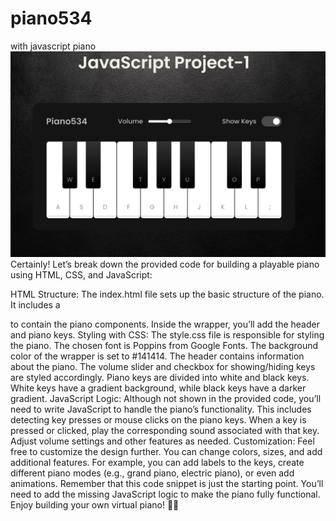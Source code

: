 # piano534
 with javascript piano
![Website](img/page.png)
Certainly! Let’s break down the provided code for building a playable piano using HTML, CSS, and JavaScript:

HTML Structure:
The index.html file sets up the basic structure of the piano.
It includes a <div class="wrapper"> to contain the piano components.
Inside the wrapper, you’ll add the header and piano keys.
Styling with CSS:
The style.css file is responsible for styling the piano.
The chosen font is Poppins from Google Fonts.
The background color of the wrapper is set to #141414.
The header contains information about the piano.
The volume slider and checkbox for showing/hiding keys are styled accordingly.
Piano keys are divided into white and black keys.
White keys have a gradient background, while black keys have a darker gradient.
JavaScript Logic:
Although not shown in the provided code, you’ll need to write JavaScript to handle the piano’s functionality.
This includes detecting key presses or mouse clicks on the piano keys.
When a key is pressed or clicked, play the corresponding sound associated with that key.
Adjust volume settings and other features as needed.
Customization:
Feel free to customize the design further. You can change colors, sizes, and add additional features.
For example, you can add labels to the keys, create different piano modes (e.g., grand piano, electric piano), or even add animations.
Remember that this code snippet is just the starting point. You’ll need to add the missing JavaScript logic to make the piano fully functional. Enjoy building your own virtual piano! 🎹🎶
